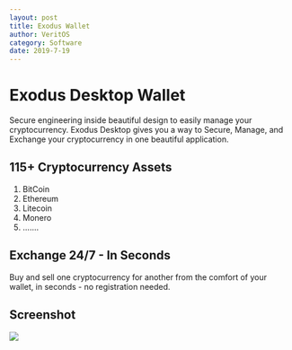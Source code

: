 ```yaml
---
layout: post
title: Exodus Wallet 
author: VeritOS
category: Software
date: 2019-7-19
---
```


# Exodus Desktop Wallet

Secure engineering inside beautiful design to easily manage your cryptocurrency. Exodus Desktop gives you a way to Secure, Manage, and Exchange your cryptocurrency in one beautiful application.

## 115+ Cryptocurrency Assets

1. BitCoin
2. Ethereum
3. Litecoin
4. Monero
5.    .......

##  Exchange 24/7 - In Seconds

Buy and sell one cryptocurrency for another from the comfort of your wallet, in seconds - no registration needed.

##  Screenshot

![](/asstes/img/exodus.png)
